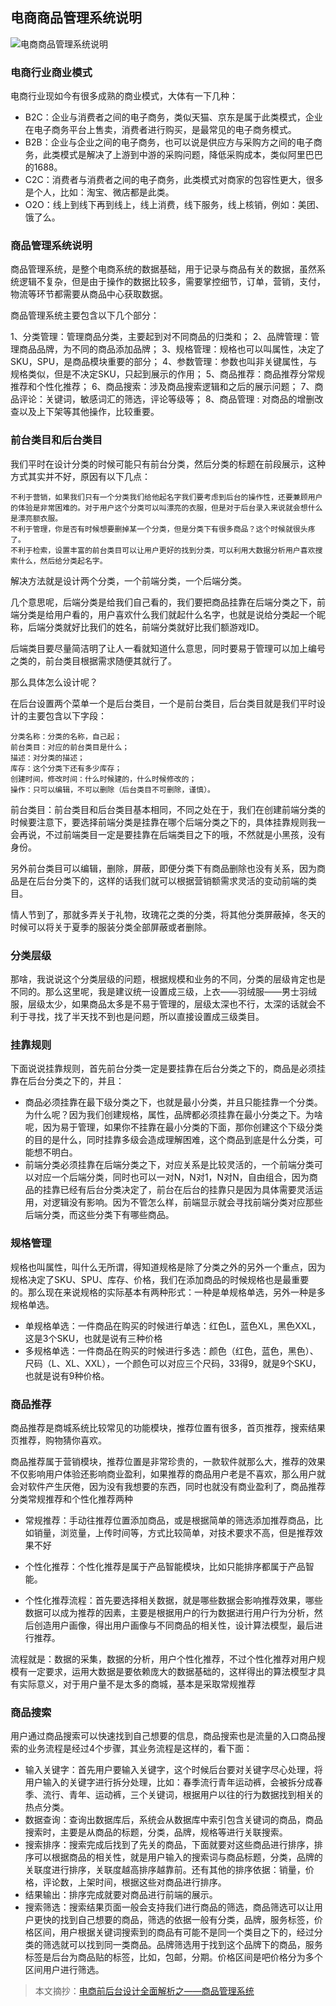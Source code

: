 ## 电商商品管理系统说明

![电商商品管理系统说明](https://raw.githubusercontent.com/UncleCatMySelf/img_HMStrange/master/study/%E7%94%B5%E5%95%86.png)

### 电商行业商业模式

电商行业现如今有很多成熟的商业模式，大体有一下几种：

*  B2C：企业与消费者之间的电子商务，类似天猫、京东是属于此类模式，企业在电子商务平台上售卖，消费者进行购买，是最常见的电子商务模式。
*  B2B：企业与企业之间的电子商务，也可以说是供应方与采购方之间的电子商务，此类模式是解决了上游到中游的采购问题，降低采购成本，类似阿里巴巴的1688。
*  C2C：消费者与消费者之间的电子商务，此类模式对商家的包容性更大，很多是个人，比如：淘宝、微店都是此类。
*  O2O：线上到线下再到线上，线上消费，线下服务，线上核销，例如：美团、饿了么。


### 商品管理系统说明

商品管理系统，是整个电商系统的数据基础，用于记录与商品有关的数据，虽然系统逻辑不复杂，但是由于操作的数据比较多，需要掌控细节，订单，营销，支付，物流等环节都需要从商品中心获取数据。

商品管理系统主要包含以下几个部分：

1、分类管理：管理商品分类，主要起到对不同商品的归类和；
2、品牌管理：管理商品品牌，为不同的商品添加品牌；
3、规格管理：规格也可以叫属性，决定了SKU，SPU，是商品模块重要的部分；
4、参数管理：参数也叫非关键属性，与规格类似，但是不决定SKU，只起到展示的作用；
5、商品推荐：商品推荐分常规推荐和个性化推荐；
6、商品搜索：涉及商品搜索逻辑和之后的展示问题；
7、商品评论：关键词，敏感词汇的筛选，评论等级等；
8、商品管理 :  对商品的增删改查以及上下架等其他操作，比较重要。

### 前台类目和后台类目

我们平时在设计分类的时候可能只有前台分类，然后分类的标题在前段展示，这种方式其实并不好，原因有以下几点：

    不利于营销，如果我们只有一个分类我们给他起名字我们要考虑到后台的操作性，还要兼顾用户的体验是非常困难的。对于用户这个分类可以叫漂亮的衣服，但是对于后台录入来说就会想什么是漂亮额衣服。
    不利于管理，你是否有时候想要删掉某一个分类，但是分类下有很多商品？这个时候就很头疼了。
    不利于检索，设置丰富的前台类目可以让用户更好的找到分类，可以利用大数据分析用户喜欢搜索什么，然后给分类起名字。

解决方法就是设计两个分类，一个前端分类，一个后端分类。

几个意思呢，后端分类是给我们自己看的，我们要把商品挂靠在后端分类之下，前端分类是给用户看的，用户喜欢什么我们就起什么名字，也就是说给分类起一个昵称，后端分类就好比我们的姓名，前端分类就好比我们额游戏ID。

后端类目要尽量简洁明了让人一看就知道什么意思，同时要易于管理可以加上编号之类的，前台类目根据需求随便其就行了。

那么具体怎么设计呢？

在后台设置两个菜单一个是后台类目，一个是前台类目，后台类目就是我们平时设计的主要包含以下字段：

    分类名称：分类的名称，自己起；
    前台类目：对应的前台类目是什么；
    描述：对分类的描述；
    库存：这个分类下还有多少库存；
    创建时间，修改时间：什么时候建的，什么时候修改的；
    操作：只可以编辑，不可以删除（后台类目不可删除，谨慎）。

前台类目：前台类目和后台类目基本相同，不同之处在于，我们在创建前端分类的时候要注意下，要选择前端分类是挂靠在哪个后端分类之下的，具体挂靠规则我一会再说，不过前端类目一定是要挂靠在后端类目之下的哦，不然就是小黑孩，没有身份。

另外前台类目可以编辑，删除，屏蔽，即便分类下有商品删除也没有关系，因为商品是在后台分类下的，这样的话我们就可以根据营销额需求灵活的变动前端的类目。

情人节到了，那就多弄关于礼物，玫瑰花之类的分类，将其他分类屏蔽掉，冬天的时候可以将关于夏季的服装分类全部屏蔽或者删除。

### 分类层级

那啥，我说说这个分类层级的问题，根据规模和业务的不同，分类的层级肯定也是不同的。那么这里呢，我是建议统一设置成三级，上衣——羽绒服——男士羽绒服，层级太少，如果商品太多是不易于管理的，层级太深也不行，太深的话就会不利于寻找，找了半天找不到也是问题，所以直接设置成三级类目。

### 挂靠规则

下面说说挂靠规则，首先前台分类一定是要挂靠在后台分类之下的，商品是必须挂靠在后台分类之下的，并且：

- 商品必须挂靠在最下级分类之下，也就是最小分类，并且只能挂靠一个分类。为什么呢？因为我们创建规格，属性，品牌都必须挂靠在最小分类之下。为啥呢，因为易于管理，如果你不挂靠在最小分类的下面，那你创建这个下级分类的目的是什么，同时挂靠多级会造成理解困难，这个商品到底是什么分类，可能想不明白。
- 前端分类必须挂靠在后端分类之下，对应关系是比较灵活的，一个前端分类可以对应一个后端分类，同时也可以一对N，N对1，N对N，自由组合，因为商品的挂靠已经有后台分类决定了，前台在后台的挂靠只是因为具体需要灵活运用，对逻辑没有影响。因为不管怎么样，前端显示就会寻找前端分类对应那些后端分类，而这些分类下有哪些商品。

### 规格管理

规格也叫属性，叫什么无所谓，得知道规格是除了分类之外的另外一个重点，因为规格决定了SKU、SPU、库存、价格，我们在添加商品的时候规格也是最重要的。那么现在来说规格的实际基本有两种形式：一种是单规格单选，另外一种是多规格单选。

- 单规格单选：一件商品在购买的时候进行单选：红色L，蓝色XL，黑色XXL，这是3个SKU，也就是说有三种价格
- 多规格单选：一件商品在购买的时候进行多选：颜色（红色，蓝色，黑色）、尺码（L、XL、XXL），一个颜色可以对应三个尺码，33得9，就是9个SKU，也就是说有9种价格。

### 商品推荐

商品推荐是商城系统比较常见的功能模块，推荐位置有很多，首页推荐，搜索结果页推荐，购物猜你喜欢。

商品推荐属于营销模块，推荐位置是非常珍贵的，一款软件就那么大，推荐的效果不仅影响用户体验还影响商业盈利，如果推荐的商品用户老是不喜欢，那么用户就会对软件产生厌倦，因为没有我想要的东西，同时也就没有商业盈利了，商品推荐分类常规推荐和个性化推荐两种

- 常规推荐：手动往推荐位置添加商品，或是根据简单的筛选添加推荐商品，比如销量，浏览量，上传时间等，方式比较简单，对技术要求不高，但是推荐效果不好

- 个性化推荐：个性化推荐是属于产品智能模块，比如只能排序都属于产品智能。

- 个性化推荐流程：首先要选择相关数据，就是哪些数据会影响推荐效果，哪些数据可以成为推荐的因素，主要是根据用户的行为数据进行用户行为分析，然后创造用户画像，得出用户画像与不同商品的相关性，设计算法模型，最后进行推荐。

流程就是：数据的采集，数据的分析，用户个性化推荐，不过个性化推荐对用户规模有一定要求，运用大数据是要依赖庞大的数据基础的，这样得出的算法模型才具有实际意义，对于用户量不是太多的商城，基本是采取常规推荐

### 商品搜索

用户通过商品搜索可以快速找到自己想要的信息，商品搜索也是流量的入口商品搜索的业务流程是经过4个步骤，其业务流程是这样的，看下面：

- 输入关键字：首先用户要输入关键字，这个时候后台要对关键字尽心处理，将用户输入的关键字进行拆分处理，比如：春季流行青年运动裤，会被拆分成春季、流行、青年、运动裤，三个关键词，根据用户以往的行为数据找到相关的热点分类。
- 数据查询：查询出数据库后，系统会从数据库中索引包含关键词的商品，商品搜索时，主要是从商品的标题，分类，品牌，规格等进行关联搜索。
- 搜索排序：搜索完成后找到了先关的商品，下面就要对这些商品进行排序，排序可以根据商品的相关性，就是用户输入的搜索词与商品标题，分类，品牌的关联度进行排序，关联度越高排序越靠前。还有其他的排序依据：销量，价格，评论数，上架时间，根据这些对商品进行排序。
- 结果输出：排序完成就要对商品进行前端的展示。
- 搜索筛选：搜索结果页面一般会支持我们进行商品的筛选，商品筛选可以让用户更快的找到自己想要的商品，筛选的依据一般有分类，品牌，服务标签，价格区间，用户根据关键词搜索到的商品有可能不是同一个类目之下的，经过分类的筛选就可以找到同一类商品。品牌筛选用于找到这个品牌下的商品，服务标签是后台为商品贴的标签，比如，包邮，分期。价格区间是吧价格分为多个区间用户进行筛选。


> 本文摘抄：[电商前后台设计全面解析之——商品管理系统](http://www.woshipm.com/pd/2122609.html)